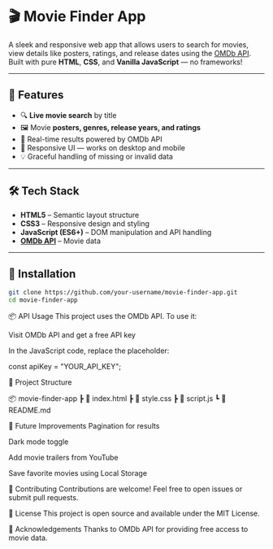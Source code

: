 # 🎬 Movie Finder App

A sleek and responsive web app that allows users to search for movies, view details like posters, ratings, and release dates using the [OMDb API](http://www.omdbapi.com/). Built with pure **HTML**, **CSS**, and **Vanilla JavaScript** — no frameworks!

---

## 🚀 Features

- 🔍 **Live movie search** by title
- 🖼️ Movie **posters, genres, release years, and ratings**
- 🎯 Real-time results powered by OMDb API
- 📱 Responsive UI — works on desktop and mobile
- 💡 Graceful handling of missing or invalid data

---

## 🛠️ Tech Stack

- **HTML5** – Semantic layout structure
- **CSS3** – Responsive design and styling
- **JavaScript (ES6+)** – DOM manipulation and API handling
- **[OMDb API](http://www.omdbapi.com/)** – Movie data

---

## 🔧 Installation

```bash
git clone https://github.com/your-username/movie-finder-app.git
cd movie-finder-app
```

📦 API Usage
This project uses the OMDb API. To use it:

Visit OMDb API and get a free API key

In the JavaScript code, replace the placeholder:

const apiKey = "YOUR_API_KEY";

📁 Project Structure

📦 movie-finder-app
┣ 📄 index.html
┣ 📄 style.css
┣ 📄 script.js
┗ 📄 README.md

🧠 Future Improvements
Pagination for results

Dark mode toggle

Add movie trailers from YouTube

Save favorite movies using Local Storage

🙌 Contributing
Contributions are welcome! Feel free to open issues or submit pull requests.

📜 License
This project is open source and available under the MIT License.

💬 Acknowledgements
Thanks to OMDb API for providing free access to movie data.

